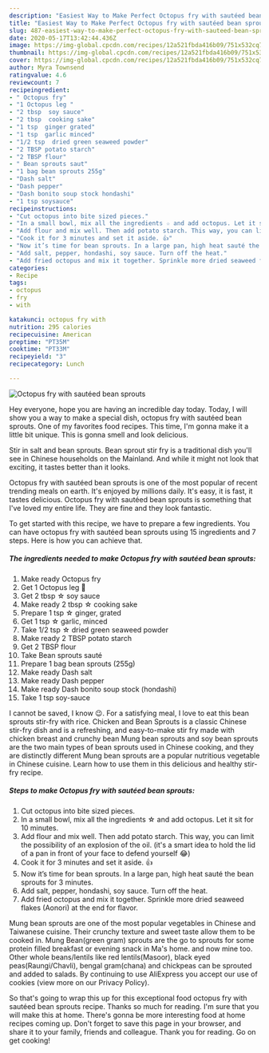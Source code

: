 ```yaml
---
description: "Easiest Way to Make Perfect Octopus fry with sautéed bean sprouts"
title: "Easiest Way to Make Perfect Octopus fry with sautéed bean sprouts"
slug: 487-easiest-way-to-make-perfect-octopus-fry-with-sauteed-bean-sprouts
date: 2020-05-17T13:42:44.436Z
image: https://img-global.cpcdn.com/recipes/12a521fbda416b09/751x532cq70/octopus-fry-with-sauteed-bean-sprouts-recipe-main-photo.jpg
thumbnail: https://img-global.cpcdn.com/recipes/12a521fbda416b09/751x532cq70/octopus-fry-with-sauteed-bean-sprouts-recipe-main-photo.jpg
cover: https://img-global.cpcdn.com/recipes/12a521fbda416b09/751x532cq70/octopus-fry-with-sauteed-bean-sprouts-recipe-main-photo.jpg
author: Myra Townsend
ratingvalue: 4.6
reviewcount: 7
recipeingredient:
- " Octopus fry"
- "1 Octopus leg "
- "2 tbsp  soy sauce"
- "2 tbsp  cooking sake"
- "1 tsp  ginger grated"
- "1 tsp  garlic minced"
- "1/2 tsp  dried green seaweed powder"
- "2 TBSP potato starch"
- "2 TBSP flour"
- " Bean sprouts saut"
- "1 bag bean sprouts 255g"
- "Dash salt"
- "Dash pepper"
- "Dash bonito soup stock hondashi"
- "1 tsp soysauce"
recipeinstructions:
- "Cut octopus into bite sized pieces."
- "In a small bowl, mix all the ingredients ☆ and add octopus. Let it sit for 10 minutes."
- "Add flour and mix well. Then add potato starch. This way, you can limit the possibility of an explosion of the oil. (it&#39;s a smart idea to hold the lid of a pan in front of your face to defend yourself 😂)"
- "Cook it for 3 minutes and set it aside. 👍"
- "Now it’s time for bean sprouts. In a large pan, high heat sauté the bean sprouts for 3 minutes."
- "Add salt, pepper, hondashi, soy sauce. Turn off the heat."
- "Add fried octopus and mix it together. Sprinkle more dried seaweed flakes (Aonori) at the end for flavor."
categories:
- Recipe
tags:
- octopus
- fry
- with

katakunci: octopus fry with 
nutrition: 295 calories
recipecuisine: American
preptime: "PT35M"
cooktime: "PT33M"
recipeyield: "3"
recipecategory: Lunch

---
```



![Octopus fry with sautéed bean sprouts](https://img-global.cpcdn.com/recipes/12a521fbda416b09/751x532cq70/octopus-fry-with-sauteed-bean-sprouts-recipe-main-photo.jpg)

Hey everyone, hope you are having an incredible day today. Today, I will show you a way to make a special dish, octopus fry with sautéed bean sprouts. One of my favorites food recipes. This time, I'm gonna make it a little bit unique. This is gonna smell and look delicious.

Stir in salt and bean sprouts. Bean sprout stir fry is a traditional dish you&#39;ll see in Chinese households on the Mainland. And while it might not look that exciting, it tastes better than it looks.

Octopus fry with sautéed bean sprouts is one of the most popular of recent trending meals on earth. It's enjoyed by millions daily. It's easy, it is fast, it tastes delicious. Octopus fry with sautéed bean sprouts is something that I've loved my entire life. They are fine and they look fantastic.


To get started with this recipe, we have to prepare a few ingredients. You can have octopus fry with sautéed bean sprouts using 15 ingredients and 7 steps. Here is how you can achieve that.

<!--inarticleads1-->

##### The ingredients needed to make Octopus fry with sautéed bean sprouts:

1. Make ready  Octopus fry
1. Get 1 Octopus leg 🐙
1. Get 2 tbsp ☆ soy sauce
1. Make ready 2 tbsp ☆ cooking sake
1. Prepare 1 tsp ☆ ginger, grated
1. Get 1 tsp ☆ garlic, minced
1. Take 1/2 tsp ☆ dried green seaweed powder
1. Make ready 2 TBSP potato starch
1. Get 2 TBSP flour
1. Take  Bean sprouts sauté
1. Prepare 1 bag bean sprouts (255g)
1. Make ready Dash salt
1. Make ready Dash pepper
1. Make ready Dash bonito soup stock (hondashi)
1. Take 1 tsp soy-sauce


I cannot be saved, I know 😉. For a satisfying meal, I love to eat this bean sprouts stir-fry with rice. Chicken and Bean Sprouts is a classic Chinese stir-fry dish and is a refreshing, and easy-to-make stir fry made with chicken breast and crunchy bean Mung bean sprouts and soy bean sprouts are the two main types of bean sprouts used in Chinese cooking, and they are distinctly different Mung bean sprouts are a popular nutritious vegetable in Chinese cuisine. Learn how to use them in this delicious and healthy stir-fry recipe. 

<!--inarticleads2-->

##### Steps to make Octopus fry with sautéed bean sprouts:

1. Cut octopus into bite sized pieces.
1. In a small bowl, mix all the ingredients ☆ and add octopus. Let it sit for 10 minutes.
1. Add flour and mix well. Then add potato starch. This way, you can limit the possibility of an explosion of the oil. (it&#39;s a smart idea to hold the lid of a pan in front of your face to defend yourself 😂)
1. Cook it for 3 minutes and set it aside. 👍
1. Now it’s time for bean sprouts. In a large pan, high heat sauté the bean sprouts for 3 minutes.
1. Add salt, pepper, hondashi, soy sauce. Turn off the heat.
1. Add fried octopus and mix it together. Sprinkle more dried seaweed flakes (Aonori) at the end for flavor.


Mung bean sprouts are one of the most popular vegetables in Chinese and Taiwanese cuisine. Their crunchy texture and sweet taste allow them to be cooked in. Mung Bean(green gram) sprouts are the go to sprouts for some protein filled breakfast or evening snack in Ma&#39;s home. and now mine too. Other whole beans/lentils like red lentils(Masoor), black eyed peas(Raungi/Chavli), bengal gram(chana) and chickpeas can be sprouted and added to salads. By continuing to use AliExpress you accept our use of cookies (view more on our Privacy Policy). 

So that's going to wrap this up for this exceptional food octopus fry with sautéed bean sprouts recipe. Thanks so much for reading. I'm sure that you will make this at home. There's gonna be more interesting food at home recipes coming up. Don't forget to save this page in your browser, and share it to your family, friends and colleague. Thank you for reading. Go on get cooking!
